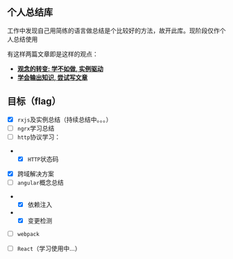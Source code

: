 ## 个人总结库

工作中发现自己用简练的语言做总结是个比较好的方法，故开此库。现阶段仅作个人总结使用

有这样两篇文章即是这样的观点：

* **[观念的转变: 学不如做, 实例驱动](https://github.com/niudai/How-to-be-a-good-programmer/blob/master/doc/abilities/ability_task_driven.md)**
* **[学会输出知识, 尝试写文章](https://github.com/niudai/How-to-be-a-good-programmer/blob/master/doc/abilities/ability_articles.md)**

## 目标（flag）

- [x] `rxjs`及实例总结（持续总结中。。。）
- [ ] `ngrx`学习总结
- [ ] `http`协议学习：
- - [x] `HTTP`状态码
- [x] 跨域解决方案
- [ ] `angular`概念总结
- - [x] 依赖注入
- - [x] 变更检测
- [ ] `webpack`
- [ ] `React`（学习使用中...）

